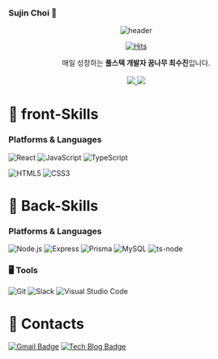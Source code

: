 ### Sujin Choi 👋

<div align=center>
  
  ![header](https://capsule-render.vercel.app/api?type=waving&color=timeGradient&height=150&section=footer&text=Sujin%20Choi&fontSize=75&animation=fadeIn&fontAlignY=48&desc=Thank%20you%20for%20coming%20to%20my%20github✨&descAlignY=80&descAlign=60&width=100)

  [![Hits](https://hits.seeyoufarm.com/api/count/incr/badge.svg?url=https%3A%2F%2Fgithub.com%2Flshyun955&count_bg=%23429800&title_bg=%23ACE972&icon=&icon_color=%23E7E7E7&title=hits&edge_flat=true)](https://hits.seeyoufarm.com)

<div align=center>
   매일 성장하는
  <strong>풀스택 개발자 꿈나무 최수진</strong>입니다.
</div>
</div>

<br />

<div align=center>
  <a href="https://github-readme-status.vercel.app/api?username=ssujinc&show_icons=true&theme=radical">
    <img src="https://github-readme-status.vercel.app/api?username=ssujinc&show_icons=true&theme=radical">
  </a>
  <a href="https://github-readme-stats.vercel.app/api/top-langs/?username=ssujinc&theme=radical">
    <img src="https://github-readme-stats.vercel.app/api/top-langs/?username=ssujinc&theme=radical">
  </a>
 </div>

# 💪 front-Skills

### Platforms & Languages
![React](https://img.shields.io/badge/react-61DAFB?style=for-the-badge&logo=react&logoColor=black)
![JavaScript](https://img.shields.io/badge/javascript-F7DF1E?style=for-the-badge&logo=javascript&logoColor=black)
![TypeScript](https://img.shields.io/badge/typeScript-3178C6?style=for-the-badge&logo=typeScript&logoColor=white)

![HTML5](https://img.shields.io/badge/html-E34F26?style=for-the-badge&logo=HTML5&logoColor=white)
![CSS3](https://img.shields.io/badge/css3-1572B6?style=for-the-badge&logo=css3&logoColor=white)

# 💪 Back-Skills

### Platforms & Languages

![Node.js](https://img.shields.io/badge/Node.js-339933.svg?style=for-the-badge&logo=nodedotjs&logoColor=white)
![Express](https://img.shields.io/badge/Express-000000.svg?&style=for-the-badge&logo=express&logoColor=white)
![Prisma](https://img.shields.io/badge/Prisma-2D3748.svg?&style=for-the-badge&logo=prisma&logoColor=white)
![MySQL](https://img.shields.io/badge/MySQL-4479A1.svg?&style=for-the-badge&logo=mysql&logoColor=white)
![ts-node](https://img.shields.io/badge/ts-node-3178C6.svg?&style=for-the-badge&logo=tsnode&logoColor=white)


### 🖥 Tools

![Git](https://img.shields.io/badge/Git-F05032.svg?&style=for-the-badge&logo=git&logoColor=white)
![Slack](https://img.shields.io/badge/Slack-4A154B.svg?&style=for-the-badge&logo=slack&logoColor=white)
![Visual Studio Code](https://img.shields.io/badge/Visual%20Studio%20Code-007ACC.svg?&style=for-the-badge&logo=visualstudiocode&logoColor=white)


# 💬 Contacts

[![Gmail Badge](https://img.shields.io/badge/Gmail-d14836?style=flat-square&logo=gmail&logoColor=white&link=mailto:hissujinc@gmail.com)](mailto:hissujinc@gmail.com)
[![Tech Blog Badge](https://img.shields.io/badge/-Tech%20blog-white?&style=flat-square&logo=velog&link=https://velog.io/@hissujinc)](https://velog.io/@hissujinc)

<!--
**ssujinc/ssujinc** is a ✨ _special_ ✨ repository because its `README.md` (this file) appears on your GitHub profile.

Here are some ideas to get you started:

- 🔭 I’m currently working on ...
- 🌱 I’m currently learning ...
- 👯 I’m looking to collaborate on ...
- 🤔 I’m looking for help with ...
- 💬 Ask me about ...
- 📫 How to reach me: ...
- 😄 Pronouns: ...
- ⚡ Fun fact: ...
-->
